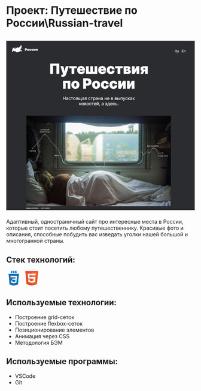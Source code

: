 # Проект: Путешествие по России\Russian-travel
![Путешествие по России](https://github.com/alena-st-code/russian-travel/blob/main/Screen.png)
------
Адаптивный, одностраничный сайт про интересные места в России, которые стоит посетить любому путешественнику. Красивые фото и описания, способные побудить вас изведать уголки нашей большой и многогранной страны.

## Стек технологий:
 <img src="https://github.com/devicons/devicon/blob/master/icons/css3/css3-plain-wordmark.svg"  title="CSS3" alt="CSS" width="40" height="40"/>&nbsp;
 <img src="https://github.com/devicons/devicon/blob/master/icons/html5/html5-original.svg" title="HTML5" alt="HTML" width="40" height="40"/>&nbsp;

## Используемые технологии:
* Построение grid-сеток
* Построение flexbox-сеток
* Позиционирование элементов
* Анимация через CSS
* Методология БЭМ

## Используемые программы:
* VSCode
* Git
